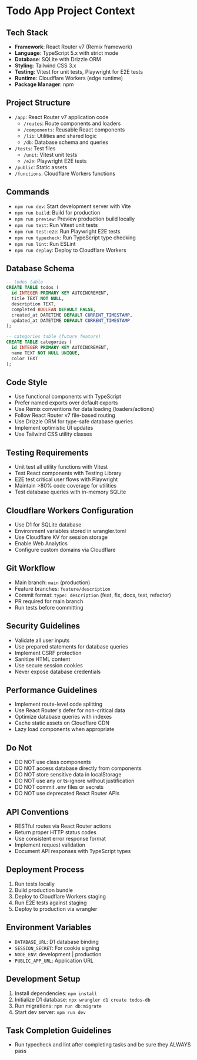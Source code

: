 # Todo App Project Context

## Tech Stack

- **Framework**: React Router v7 (Remix framework)
- **Language**: TypeScript 5.x with strict mode
- **Database**: SQLite with Drizzle ORM
- **Styling**: Tailwind CSS 3.x
- **Testing**: Vitest for unit tests, Playwright for E2E tests
- **Runtime**: Cloudflare Workers (edge runtime)
- **Package Manager**: npm

## Project Structure

- `/app`: React Router v7 application code
  - `/routes`: Route components and loaders
  - `/components`: Reusable React components
  - `/lib`: Utilities and shared logic
  - `/db`: Database schema and queries
- `/tests`: Test files
  - `/unit`: Vitest unit tests
  - `/e2e`: Playwright E2E tests
- `/public`: Static assets
- `/functions`: Cloudflare Workers functions

## Commands

- `npm run dev`: Start development server with Vite
- `npm run build`: Build for production
- `npm run preview`: Preview production build locally
- `npm run test`: Run Vitest unit tests
- `npm run test:e2e`: Run Playwright E2E tests
- `npm run typecheck`: Run TypeScript type checking
- `npm run lint`: Run ESLint
- `npm run deploy`: Deploy to Cloudflare Workers

## Database Schema

```sql
-- todos table
CREATE TABLE todos (
  id INTEGER PRIMARY KEY AUTOINCREMENT,
  title TEXT NOT NULL,
  description TEXT,
  completed BOOLEAN DEFAULT FALSE,
  created_at DATETIME DEFAULT CURRENT_TIMESTAMP,
  updated_at DATETIME DEFAULT CURRENT_TIMESTAMP
);

-- categories table (future feature)
CREATE TABLE categories (
  id INTEGER PRIMARY KEY AUTOINCREMENT,
  name TEXT NOT NULL UNIQUE,
  color TEXT
);
```

## Code Style

- Use functional components with TypeScript
- Prefer named exports over default exports
- Use Remix conventions for data loading (loaders/actions)
- Follow React Router v7 file-based routing
- Use Drizzle ORM for type-safe database queries
- Implement optimistic UI updates
- Use Tailwind CSS utility classes

## Testing Requirements

- Unit test all utility functions with Vitest
- Test React components with Testing Library
- E2E test critical user flows with Playwright
- Maintain >80% code coverage for utilities
- Test database queries with in-memory SQLite

## Cloudflare Workers Configuration

- Use D1 for SQLite database
- Environment variables stored in wrangler.toml
- Use Cloudflare KV for session storage
- Enable Web Analytics
- Configure custom domains via Cloudflare

## Git Workflow

- Main branch: `main` (production)
- Feature branches: `feature/description`
- Commit format: `type: description` (feat, fix, docs, test, refactor)
- PR required for main branch
- Run tests before committing

## Security Guidelines

- Validate all user inputs
- Use prepared statements for database queries
- Implement CSRF protection
- Sanitize HTML content
- Use secure session cookies
- Never expose database credentials

## Performance Guidelines

- Implement route-level code splitting
- Use React Router's defer for non-critical data
- Optimize database queries with indexes
- Cache static assets on Cloudflare CDN
- Lazy load components when appropriate

## Do Not

- DO NOT use class components
- DO NOT access database directly from components
- DO NOT store sensitive data in localStorage
- DO NOT use any or ts-ignore without justification
- DO NOT commit .env files or secrets
- DO NOT use deprecated React Router APIs

## API Conventions

- RESTful routes via React Router actions
- Return proper HTTP status codes
- Use consistent error response format
- Implement request validation
- Document API responses with TypeScript types

## Deployment Process

1. Run tests locally
2. Build production bundle
3. Deploy to Cloudflare Workers staging
4. Run E2E tests against staging
5. Deploy to production via wrangler

## Environment Variables

- `DATABASE_URL`: D1 database binding
- `SESSION_SECRET`: For cookie signing
- `NODE_ENV`: development | production
- `PUBLIC_APP_URL`: Application URL

## Development Setup

1. Install dependencies: `npm install`
2. Initialize D1 database: `npx wrangler d1 create todos-db`
3. Run migrations: `npm run db:migrate`
4. Start dev server: `npm run dev`

## Task Completion Guidelines

- Run typecheck and lint after completing tasks and be sure they ALWAYS pass